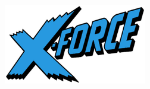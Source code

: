 <div align="center">
<img src="https://github.com/CodeSystem2022/X-Force_2023/blob/semana_8/Static/Img/X_Force_Logo.png" align="center" style="width: 75%" />
</div>

